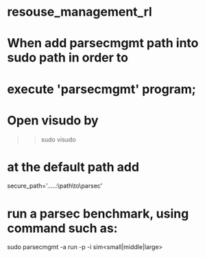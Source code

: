 # resouse_management_rl

# When add parsecmgmt path into sudo path in order to
# execute 'parsecmgmt' program; 

# Open visudo by 
>> sudo visudo

# at the default path add 
secure_path='.....:\path\to\parsec\' 

# run a parsec benchmark, using command such as:
sudo parsecmgmt  -a run -p <APP> -i sim<small|middle|large>



